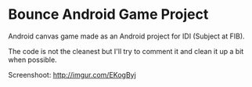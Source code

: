 Bounce Android Game Project
=======

Android canvas game made as an Android project for IDI (Subject at FIB).

The code is not the cleanest but I'll try to comment it and clean it up a bit when possible.

Screenshoot:
http://imgur.com/EKogByj
